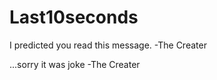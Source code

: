Last10seconds
=============
I predicted you read this message.
-The Creater

...sorry it was joke -The Creater
